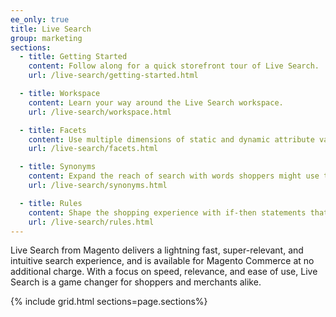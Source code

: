 ```yaml
---
ee_only: true
title: Live Search
group: marketing
sections:
  - title: Getting Started
    content: Follow along for a quick storefront tour of Live Search.
    url: /live-search/getting-started.html

  - title: Workspace
    content: Learn your way around the Live Search workspace.
    url: /live-search/workspace.html

  - title: Facets
    content: Use multiple dimensions of static and dynamic attribute values as a high-performance search filters.
    url: /live-search/facets.html

  - title: Synonyms
    content: Expand the reach of search with words shoppers might use that differ from those in your catalog.
    url: /live-search/synonyms.html

  - title: Rules
    content: Shape the shopping experience with if-then statements that add logic and events to search. Use rules to boost or bury products for a specific period of time.
    url: /live-search/rules.html
---
```


Live Search from Magento delivers a lightning fast, super-relevant, and intuitive search experience, and is available for Magento Commerce at no additional charge. With a focus on speed, relevance, and ease of use, Live Search is a game changer for shoppers and merchants alike.

{% include grid.html sections=page.sections%}